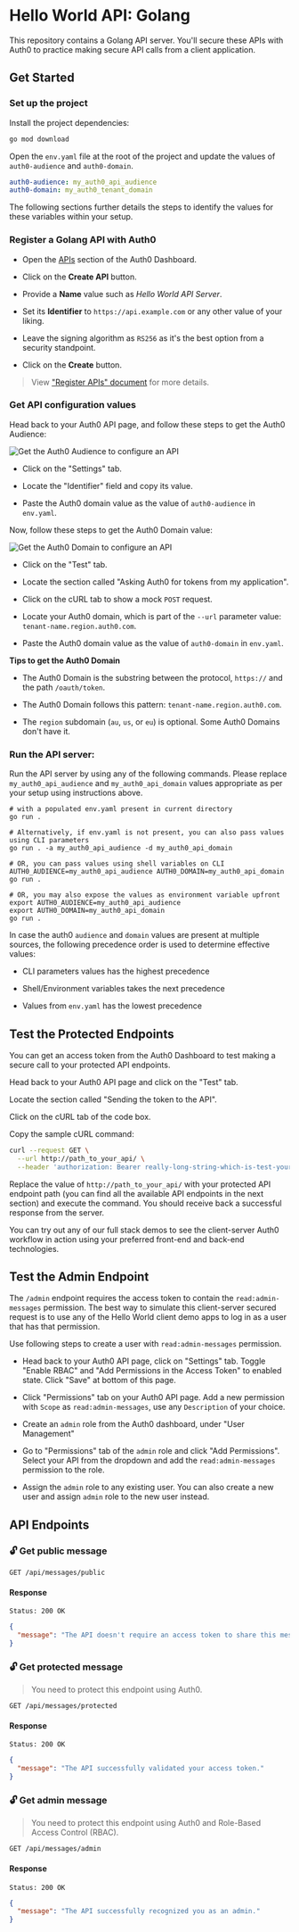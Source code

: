# Hello World API: Golang #

This repository contains a Golang API server. You'll secure these APIs with Auth0 to practice making secure API calls
from a client application.

## Get Started

### Set up the project

Install the project dependencies:

```bash
go mod download
```

Open the `env.yaml` file at the root of the project and update the values of `auth0-audience` and `auth0-domain`.

```yaml
auth0-audience: my_auth0_api_audience
auth0-domain: my_auth0_tenant_domain
```

The following sections further details the steps to identify the values for these variables within your setup.

### Register a Golang API with Auth0

- Open the [APIs](https://manage.auth0.com/#/apis) section of the Auth0 Dashboard.

- Click on the **Create API** button.

- Provide a **Name** value such as _Hello World API Server_.

- Set its **Identifier** to `https://api.example.com` or any other value of your liking.

- Leave the signing algorithm as `RS256` as it's the best option from a security standpoint.

- Click on the **Create** button.

> View ["Register APIs" document](https://auth0.com/docs/get-started/set-up-apis) for more details.

### Get API configuration values

Head back to your Auth0 API page, and follow these steps to get the Auth0 Audience:

![Get the Auth0 Audience to configure an API](https://images.ctfassets.net/23aumh6u8s0i/1CaZWZK062axeF2cpr884K/cbf29676284e12f8e234545de05dac58/get-the-auth0-audience)

- Click on the "Settings" tab.

- Locate the "Identifier" field and copy its value.

- Paste the Auth0 domain value as the value of `auth0-audience` in `env.yaml`.

Now, follow these steps to get the Auth0 Domain value:

![Get the Auth0 Domain to configure an API](https://images.ctfassets.net/23aumh6u8s0i/37J4EUXKJWZxHIyxAQ8SYI/d968d967b5e954fc400163638ac2625f/get-the-auth0-domain)

- Click on the "Test" tab.

- Locate the section called "Asking Auth0 for tokens from my application".

- Click on the cURL tab to show a mock `POST` request.

- Locate your Auth0 domain, which is part of the `--url` parameter value: `tenant-name.region.auth0.com`.

- Paste the Auth0 domain value as the value of `auth0-domain` in `env.yaml`.

**Tips to get the Auth0 Domain**

- The Auth0 Domain is the substring between the protocol, `https://` and the path `/oauth/token`.

- The Auth0 Domain follows this pattern: `tenant-name.region.auth0.com`.

- The `region` subdomain (`au`, `us`, or `eu`) is optional. Some Auth0 Domains don't have it.

### Run the API server:

Run the API server by using any of the following commands. Please replace `my_auth0_api_audience`
and `my_auth0_api_domain` values appropriate as per your setup using instructions above.

```shell
# with a populated env.yaml present in current directory
go run .

# Alternatively, if env.yaml is not present, you can also pass values using CLI parameters  
go run . -a my_auth0_api_audience -d my_auth0_api_domain

# OR, you can pass values using shell variables on CLI
AUTH0_AUDIENCE=my_auth0_api_audience AUTH0_DOMAIN=my_auth0_api_domain go run .

# OR, you may also expose the values as environment variable upfront
export AUTH0_AUDIENCE=my_auth0_api_audience
export AUTH0_DOMAIN=my_auth0_api_domain
go run .
```

In case the auth0 `audience` and `domain` values are present at multiple sources, the following precedence order is used
to determine effective values:

- CLI parameters values has the highest precedence

- Shell/Environment variables takes the next precedence

- Values from `env.yaml` has the lowest precedence

## Test the Protected Endpoints

You can get an access token from the Auth0 Dashboard to test making a secure call to your protected API endpoints.

Head back to your Auth0 API page and click on the "Test" tab.

Locate the section called "Sending the token to the API".

Click on the cURL tab of the code box.

Copy the sample cURL command:

```bash
curl --request GET \
  --url http://path_to_your_api/ \
  --header 'authorization: Bearer really-long-string-which-is-test-your-access-token'
```

Replace the value of `http://path_to_your_api/` with your protected API endpoint path (you can find all the available
API endpoints in the next section) and execute the command. You should receive back a successful response from the
server.

You can try out any of our full stack demos to see the client-server Auth0 workflow in action using your preferred
front-end and back-end technologies.

## Test the Admin Endpoint

The `/admin` endpoint requires the access token to contain the `read:admin-messages` permission. The best way to
simulate this client-server secured request is to use any of the Hello World client demo apps to log in as a user that
has that permission.

Use following steps to create a user with `read:admin-messages` permission.

- Head back to your Auth0 API page, click on "Settings" tab. Toggle "Enable RBAC" and "Add Permissions in the Access
  Token" to enabled state. Click "Save" at bottom of this page.

- Click "Permissions" tab on your Auth0 API page. Add a new permission with `Scope` as `read:admin-messages`, use
  any `Description` of your choice.

- Create an `admin` role from the Auth0 dashboard, under "User Management"

- Go to "Permissions" tab of the `admin` role and click "Add Permissions". Select your API from the dropdown and add
  the `read:admin-messages` permission to the role.

- Assign the `admin` role to any existing user. You can also create a new user and assign `admin` role to the new user
  instead.

## API Endpoints

### 🔓 Get public message

```shell
GET /api/messages/public
```

#### Response

```shell
Status: 200 OK
```

```json
{
  "message": "The API doesn't require an access token to share this message."
}
```

### 🔓 Get protected message

> You need to protect this endpoint using Auth0.

```shell
GET /api/messages/protected
```

#### Response

```shell
Status: 200 OK
```

```json
{
  "message": "The API successfully validated your access token."
}
```

### 🔓 Get admin message

> You need to protect this endpoint using Auth0 and Role-Based Access Control (RBAC).

```shell
GET /api/messages/admin
```

#### Response

```shell
Status: 200 OK
```

```json
{
  "message": "The API successfully recognized you as an admin."
}
```
